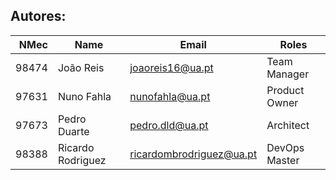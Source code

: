 ## Autores:

| NMec | Name | Email | Roles |
|--:|---|---|---|
| 98474| João Reis | joaoreis16@ua.pt | Team Manager |
| 97631| Nuno Fahla| nunofahla@ua.pt| Product Owner |
| 97673| Pedro Duarte | pedro.dld@ua.pt | Architect |
| 98388| Ricardo Rodriguez| ricardombrodriguez@ua.pt| DevOps Master |
